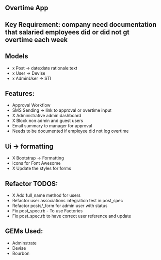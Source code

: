 ## Overtime App

## Key Requirement: company need documentation that salaried employees did or did not gt overtime each week


## Models 
- x Post -> date:date rationale:text
- x User -> Devise
- x AdminUser -> STI

## Features: 
- Approval Workflow
- SMS Sending -> link to approval or overtime input
- X Administrative admin dashboard
- X Block non admin and guest users
- Email summary to manager for approval
- Needs to be documented if employee did not log overtime

## Ui -> formatting

- X Bootstrap -> Formatting
- Icons for Font Awesome
- X Update the styles for forms

## Refactor TODOS: 
- X Add full_name method for users
- Refactor user associations integration test in post_spec
- Refactor posts/_form for admin user with status
- Fix post_spec.rb - To use Factories
- Fix post_spec.rb to have correct user reference and update

## GEMs Used: 

- Adminstrate
- Devise 
- Bourbon
